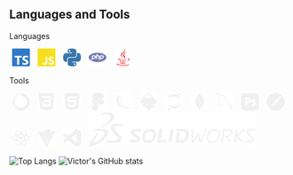 ## Languages and Tools

Languages
<p float="left">
  <img src="./img/typescript.svg" width="32" height="32" hspace="5"/>
  <img src="./img/javascript.svg" width="32" height="32" hspace="5"/>
  <img src="./img/python.svg" width="32" height="32" hspace="5"/>
  <img src="./img/php.svg" width="32" height="32" hspace="5"/>
  <img src="./img/java.svg" width="32" height="32" hspace="5"/>
</p>
Tools
<p float=""left>
  <img src="./img/anaconda.svg" width="32" height="32" hspace="5"/>
  <img src="./img/css3.svg" width="32" height="32" hspace="5"/>
  <img src="./img/html5.svg" width="32" height="32" hspace="5"/>
  <img src="./img/figma.svg" width="32" height="32" hspace="5"/>
  <img src="./img/flask.svg" width="32" height="32" hspace="5"/>
  <img src="./img/inkscape.svg" width="32" height="32" hspace="5"/>
  <img src="./img/jupyter.svg" width="32" height="32" hspace="5"/>
  <img src="./img/mongodb.svg" width="32" height="32" hspace="5"/>
  <img src="./img/mysql.svg" width="32" height="32" hspace="5"/>
  <img src="./img/photoshop.svg" width="32" height="32" hspace="5"/>
  <img src="./img/postman.svg" width="32" height="32" hspace="5"/>
  <img src="./img/react.svg" width="32" height="32" hspace="5"/>
  <img src="./img/vite.svg" width="32" height="32" hspace="5"/>
  <img src="./img/vscode.svg" width="32" height="32" hspace="5"/>
  <img src="./img/solidworks.svg" hspace="5"/>
</p>
<p>
  
  <span hspace="5" height="300">![Top Langs](https://github-readme-stats.vercel.app/api/top-langs/?username=v1cto-r&layout=compact&theme=dark)</span>
  <span hspace="5" height="300">![Victor's GitHub stats](https://github-readme-stats.vercel.app/api?username=v1cto-r&show_icons=true&theme=dark&hide=issues,prs)</span>
</p>
